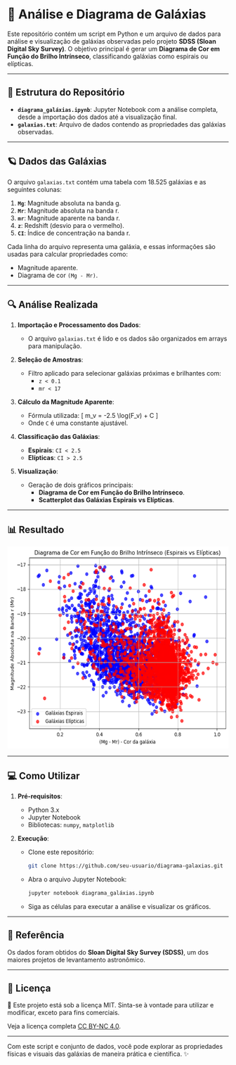 # 🌌 Análise e Diagrama de Galáxias

Este repositório contém um script em Python e um arquivo de dados para análise e visualização de galáxias observadas pelo projeto **SDSS (Sloan Digital Sky Survey)**. O objetivo principal é gerar um **Diagrama de Cor em Função do Brilho Intrínseco**, classificando galáxias como espirais ou elípticas.

---

## 📂 Estrutura do Repositório

- **`diagrama_galáxias.ipynb`**: Jupyter Notebook com a análise completa, desde a importação dos dados até a visualização final.
- **`galaxias.txt`**: Arquivo de dados contendo as propriedades das galáxias observadas.
  
---

## 🪐 Dados das Galáxias

O arquivo `galaxias.txt` contém uma tabela com 18.525 galáxias e as seguintes colunas:

1. **`Mg`**: Magnitude absoluta na banda g.
2. **`Mr`**: Magnitude absoluta na banda r.
3. **`mr`**: Magnitude aparente na banda r.
4. **`z`**: Redshift (desvio para o vermelho).
5. **`CI`**: Índice de concentração na banda r.

Cada linha do arquivo representa uma galáxia, e essas informações são usadas para calcular propriedades como:
- Magnitude aparente.
- Diagrama de cor `(Mg - Mr)`.

---

## 🔍 Análise Realizada

1. **Importação e Processamento dos Dados**:
   - O arquivo `galaxias.txt` é lido e os dados são organizados em arrays para manipulação.

2. **Seleção de Amostras**:
   - Filtro aplicado para selecionar galáxias próximas e brilhantes com:
     - `z < 0.1`
     - `mr < 17`

3. **Cálculo da Magnitude Aparente**:
   - Fórmula utilizada:
     \[
     m_v = -2.5 \log(F_v) + C
     \]
   - Onde `C` é uma constante ajustável.

4. **Classificação das Galáxias**:
   - **Espirais**: `CI < 2.5`
   - **Elípticas**: `CI > 2.5`

5. **Visualização**:
   - Geração de dois gráficos principais:
     - **Diagrama de Cor em Função do Brilho Intrínseco**.
     - **Scatterplot das Galáxias Espirais vs Elípticas**.

---

## 📊 Resultado
 <div align="center">
    <img src="https://github.com/dsilvaphy/Analise-e-Diagrama-de-Galaxias/blob/main/diagramafinal.png" alt="printmapas" width="550" height="460">
 </div>

---

## 💻 Como Utilizar

1. **Pré-requisitos**:
   - Python 3.x
   - Jupyter Notebook
   - Bibliotecas: `numpy`, `matplotlib`

2. **Execução**:
   - Clone este repositório:
     ```bash
     git clone https://github.com/seu-usuario/diagrama-galaxias.git
     ```
   - Abra o arquivo Jupyter Notebook:
     ```bash
     jupyter notebook diagrama_galáxias.ipynb
     ```
   - Siga as células para executar a análise e visualizar os gráficos.

---

## 📖 Referência

Os dados foram obtidos do **Sloan Digital Sky Survey (SDSS)**, um dos maiores projetos de levantamento astronômico.

---

## 📜 Licença

📄 Este projeto está sob a licença MIT. Sinta-se à vontade para utilizar e modificar, exceto para fins comerciais.

Veja a licença completa [CC BY-NC 4.0](/creativecommons.org/licenses/by-nc/4.0/deed.pt-br).

---

Com este script e conjunto de dados, você pode explorar as propriedades físicas e visuais das galáxias de maneira prática e científica. ✨
